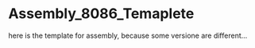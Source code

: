 Assembly_8086_Temaplete
=======================

here is the template for assembly, because some versione are different...
